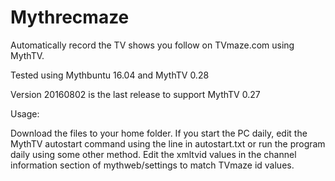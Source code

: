 # Mythrecmaze 
Automatically record the TV shows you follow on TVmaze.com using MythTV.

Tested using Mythbuntu 16.04 and MythTV 0.28

Version 20160802 is the last release to support MythTV 0.27

Usage:

Download the files to your home folder.
If you start the PC daily, edit the MythTV autostart command using the line in autostart.txt or run the program daily using some other method.
Edit the xmltvid values in the channel information section of mythweb/settings to match TVmaze id values.
